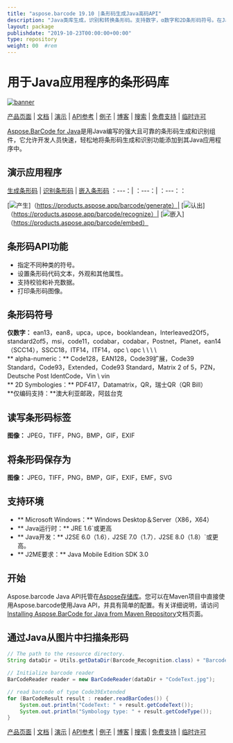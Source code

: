 ```yaml
---
title: "aspose.barcode 19.10 |条形码生成Java高码API" 
description: "Java类库生成，识别和转换条形码。支持数字，α数字和2D条形码符号。在Java应用程序中自定义条形码。" 
layout: package
publishdate: "2019-10-23T00:00:00+00:00"
type: repository
weight: 00	#rem
---
```


# 用于Java应用程序的条形码库
[![banner](../aspose_barcode-for-java-banner.png)](./)

[产品页面](https://products.aspose.com/barcode/java) | [文档](https://docs.aspose.com/barcode/java/) | [演示](https://products.aspose.app/barcode/family) | [API参考](https://apireference.aspose.com/barcode/java) | [例子](https://github.com/aspose-barcode/Aspose.BarCode-for-Java) | [博客](https://blog.aspose.com/category/barcode/) | [搜索](https://search.aspose.com/) | [免费支持](https://forum.aspose.com/c/barcode) | [临时许可](https://purchase.aspose.com/temporary-license)

[Aspose.BarCode for Java](https://products.aspose.com/barcode/java)是用Java编写的强大且可靠的条形码生成和识别组件，它允许开发人员快速，轻松地将条形码生成和识别功能添加到其Java应用程序中。

## 演示应用程序

[生成条形码](https://products.aspose.app/barcode/generate) | [识别条形码](https://products.aspose.app/barcode/recognize) | [嵌入条形码](https://products.aspose.app/barcode/embed)
：---：| ：---：| ：---：：

[![产生](https://products.aspose.app/barcode/generate/img/aspose_generate-app-48.png)]（https://products.aspose.app/barcode/generate）| [![认出](https://products.aspose.app/barcode/recognize/img/aspose_recognize-app-48.png)]（https://products.aspose.app/barcode/recognize）| [![嵌入](https://products.aspose.app/barcode/embed/img/aspose_embed-app-48.png)]（https://products.aspose.app/barcode/embed）

## 条形码API功能
 - 指定不同种类的符号。
 - 设置条形码代码文本，外观和其他属性。
 - 支持校验和补充数据。
 - 打印条形码图像。

## 条形码符号
**仅数字：** ean13，ean8，upca，upce，booklandean，Interleaved2Of5，standard2of5，msi，code11，codabar，codabar，Postnet，Planet，ean14（SCC14），SSCC18，ITF14，ITF14，opc \ opc \ \ \ \ \
** alpha-numeric：** Code128，EAN128，Code39扩展，Code39 Standard，Code93，Extended，Code93 Standard，Matrix 2 of 5，PZN，Deutsche Post IdentCode，Vin \ vin \
** 2D Symbologies：** PDF417，Datamatrix，QR，瑞士QR（QR Bill）\
**仅编码支持：**澳大利亚邮政，阿兹台克

## 读写条形码标签
**图像：** JPEG，TIFF，PNG，BMP，GIF，EXIF

## 将条形码保存为
**图像：** JPEG，TIFF，PNG，BMP，GIF，EXIF，EMF，SVG

## 支持环境
 -  ** Microsoft Windows：** Windows Desktop＆Server（X86，X64）
 -  ** Java运行时：** JRE 1.6`或更高
 -  ** Java开发：** J2SE 6.0（1.6）`，`J2SE 7.0（1.7）`，`J2SE 8.0（1.8）`或更高。
 -  ** J2ME要求：** Java Mobile Edition SDK 3.0

## 开始

Aspose.barcode Java API托管在[Aspose存储库](https://repository.aspose.com/barcode/)。您可以在Maven项目中直接使用Aspose.barcode使用Java API，并具有简单的配置。有关详细说明，请访问[Installing Aspose.BarCode for Java from Maven Repository](https://docs.aspose.com/barcode/java/installation/)文档页面。

## 通过Java从图片中扫描条形码

```java
// The path to the resource directory.
String dataDir = Utils.getDataDir(Barcode_Recognition.class) + "BarcodeReader/basic_features/";

// Initialize barcode reader
BarCodeReader reader = new BarCodeReader(dataDir + "CodeText.jpg");

// read barcode of type Code39Extended
for (BarCodeResult result : reader.readBarCodes()) {
    System.out.println("CodeText: " + result.getCodeText());
    System.out.println("Symbology type: " + result.getCodeType());
}
```

[产品页面](https://products.aspose.com/barcode/java) | [文档](https://docs.aspose.com/barcode/java/) | [演示](https://products.aspose.app/barcode/family) | [API参考](https://apireference.aspose.com/barcode/java) | [例子](https://github.com/aspose-barcode/Aspose.BarCode-for-Java) | [博客](https://blog.aspose.com/category/barcode/) | [搜索](https://search.aspose.com/) | [免费支持](https://forum.aspose.com/c/barcode) | [临时许可](https://purchase.aspose.com/temporary-license)
